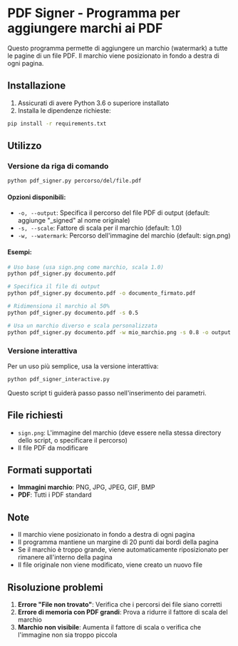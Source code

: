 # PDF Signer - Programma per aggiungere marchi ai PDF

Questo programma permette di aggiungere un marchio (watermark) a tutte le pagine di un file PDF. Il marchio viene posizionato in fondo a destra di ogni pagina.

## Installazione

1. Assicurati di avere Python 3.6 o superiore installato
2. Installa le dipendenze richieste:

```bash
pip install -r requirements.txt
```

## Utilizzo

### Versione da riga di comando

```bash
python pdf_signer.py percorso/del/file.pdf
```

#### Opzioni disponibili:

- `-o, --output`: Specifica il percorso del file PDF di output (default: aggiunge "_signed" al nome originale)
- `-s, --scale`: Fattore di scala per il marchio (default: 1.0)
- `-w, --watermark`: Percorso dell'immagine del marchio (default: sign.png)

#### Esempi:

```bash
# Uso base (usa sign.png come marchio, scala 1.0)
python pdf_signer.py documento.pdf

# Specifica il file di output
python pdf_signer.py documento.pdf -o documento_firmato.pdf

# Ridimensiona il marchio al 50%
python pdf_signer.py documento.pdf -s 0.5

# Usa un marchio diverso e scala personalizzata
python pdf_signer.py documento.pdf -w mio_marchio.png -s 0.8 -o output.pdf
```

### Versione interattiva

Per un uso più semplice, usa la versione interattiva:

```bash
python pdf_signer_interactive.py
```

Questo script ti guiderà passo passo nell'inserimento dei parametri.

## File richiesti

- `sign.png`: L'immagine del marchio (deve essere nella stessa directory dello script, o specificare il percorso)
- Il file PDF da modificare

## Formati supportati

- **Immagini marchio**: PNG, JPG, JPEG, GIF, BMP
- **PDF**: Tutti i PDF standard

## Note

- Il marchio viene posizionato in fondo a destra di ogni pagina
- Il programma mantiene un margine di 20 punti dai bordi della pagina
- Se il marchio è troppo grande, viene automaticamente riposizionato per rimanere all'interno della pagina
- Il file originale non viene modificato, viene creato un nuovo file

## Risoluzione problemi

1. **Errore "File non trovato"**: Verifica che i percorsi dei file siano corretti
2. **Errore di memoria con PDF grandi**: Prova a ridurre il fattore di scala del marchio
3. **Marchio non visibile**: Aumenta il fattore di scala o verifica che l'immagine non sia troppo piccola
